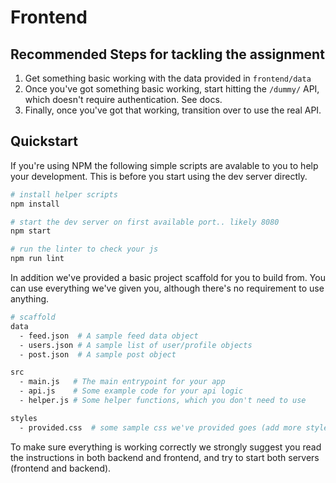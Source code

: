 # Frontend

## Recommended Steps for tackling the assignment
1. Get something basic working with the data provided in `frontend/data`
2. Once you've got something basic working, start hitting the `/dummy/` API, which doesn't require authentication. See docs.
3. Finally, once you've got that working, transition over to use the real API.

## Quickstart

If you're using NPM the following simple scripts are avalable to you to help
your development. This is before you start using the dev server directly.

```bash
# install helper scripts
npm install

# start the dev server on first available port.. likely 8080
npm start

# run the linter to check your js 
npm run lint
```

In addition we've provided a basic project scaffold for you to build from.
You can use everything we've given you, although there's no requirement to use anything.
```bash
# scaffold
data
  - feed.json  # A sample feed data object
  - users.json # A sample list of user/profile objects
  - post.json  # A sample post object

src
  - main.js   # The main entrypoint for your app
  - api.js    # Some example code for your api logic
  - helper.js # Some helper functions, which you don't need to use

styles
  - provided.css  # some sample css we've provided goes (add more stylesheets as you please)
```

To make sure everything is working correctly we strongly suggest you read the instructions in both backend and frontend,
and try to start both servers (frontend and backend).
